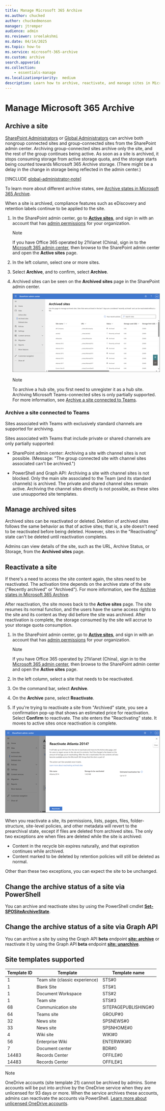 ```yaml
---
title: Manage Microsoft 365 Archive
ms.author: chucked
author: chuckedmonson
manager: jtremper
audience: admin
ms.reviewer: sreelakshmi
ms.date: 04/14/2025
ms.topic: how-to
ms.service: microsoft-365-archive
ms.custom: archive
search.appverid:
ms.collection:
    - essentials-manage
ms.localizationpriority:  medium
description: Learn how to archive, reactivate, and manage sites in Microsoft 365 Archive.
---
```


# Manage Microsoft 365 Archive

## Archive a site

[SharePoint Administrators](/entra/identity/role-based-access-control/permissions-reference#sharepoint-administrator) or [Global Administrators](/entra/identity/role-based-access-control/permissions-reference#global-administrator) can archive both nongroup connected sites and group-connected sites from the SharePoint admin center. Archiving group-connected sites archive only the site, and the rest of the group continues being active. As soon as a site is archived, it stops consuming storage from active storage quota, and the storage starts being counted towards Microsoft 365 Archive storage. (There might be a delay in the change in storage being reflected in the admin center.)

[!INCLUDE [global-administrator-note](../includes/global-administrator-note.md)]

To learn more about different archive states, see [Archive states in Microsoft 365 Archive](archive-states.md).

When a site is archived, compliance features such as eDiscovery and retention labels continue to be applied to the site.

1. In the SharePoint admin center, go to [**Active sites**](https://go.microsoft.com/fwlink/?linkid=2185220), and sign in with an account that has [admin permissions](/sharepoint/sharepoint-admin-role) for your organization.

   > [!NOTE]
   > If you have Office 365 operated by 21Vianet (China), sign in to the [Microsoft 365 admin center](https://go.microsoft.com/fwlink/p/?linkid=850627), then browse to the SharePoint admin center and open the **Active sites** page.

2. In the left column, select one or more sites.

3. Select **Archive**, and to confirm, select **Archive**.

4. Archived sites can be seen on the **Archived sites** page in the SharePoint admin center.

    ![Screenshot of the Archived sites page in the SharePoint admin center.](../media/m365-archive/archived-sites-page.png)

    > [!NOTE]
    > To archive a hub site, you first need to unregister it as a hub site. Archiving Microsoft Teams-connected sites is only partially supported. For more information, see [Archive a site connected to Teams](archive-manage.md#archive-a-site-connected-to-Teams).

### Archive a site connected to Teams

Sites associated with Teams with exclusively standard channels are supported for archiving.

Sites associated with Teams that include private or shared channels are only partially supported:

- SharePoint admin center: Archiving a site with channel sites is not possible. (Message: "The group connected site with channel sites associated can't be archived.")

- PowerShell and Graph API: Archiving a site with channel sites is not blocked. Only the main site associated to the Team (and its standard channels) is archived. The private and shared channel sites remain active. Archiving the channel sites directly is not possible, as these sites use unsupported site templates.

## Manage archived sites

Archived sites can be reactivated or deleted. Deletion of archived sites follows the same behavior as that of active sites; that is, a site doesn't need to be reactivated before being deleted. However, sites in the "Reactivating" state can't be deleted until reactivation completes.

Admins can view details of the site, such as the URL, Archive Status, or Storage, from the **Archived sites** page.

## Reactivate a site

If there's a need to access the site content again, the sites need to be reactivated. The activation time depends on the archive state of the site ("Recently archived" or "Archived"). For more information, see the [Archive states in Microsoft 365 Archive](archive-states.md).

After reactivation, the site moves back to the **Active sites** page. The site resumes its normal function, and the users have the same access rights to the site and its content as they did before the site was archived. After reactivation is complete, the storage consumed by the site will accrue to your storage quota consumption.

1. In the SharePoint admin center, go to [**Active sites**](https://go.microsoft.com/fwlink/?linkid=2185220), and sign in with an account that has [admin permissions](/sharepoint/sharepoint-admin-role) for your organization.

   > [!NOTE]
   > If you have Office 365 operated by 21Vianet (China), sign in to the [Microsoft 365 admin center](https://go.microsoft.com/fwlink/p/?linkid=850627), then browse to the SharePoint admin center and open the **Active sites** page.

2. In the left column, select a site that needs to be reactivated.

3. On the command bar, select **Archive**.

4. On the **Archive** pane, select **Reactivate**.

5. If you're trying to reactivate a site from "Archived" state, you see a confirmation pop-up that shows an estimated price for reactivation. Select **Confirm** to reactivate. The site enters the "Reactivating" state. It moves to active sites once reactivation is complete.

<!---
    Update needed: Screenshot still mentions reactivation cost and does not match current message in SPO Admin Center 
--->

![Screenshot of an example site that you are reactivating in the SharePoint admin center.](../media/m365-archive/reactivate-site-example.png)

When you reactivate a site, its permissions, lists, pages, files, folder-structure, site-level policies, and other metadata will revert to the prearchival state, except if files are deleted from archived sites. The only two exceptions are when files are deleted while the site is archived:

- Content in the recycle bin expires naturally, and that expiration continues while archived.
- Content marked to be deleted by retention policies will still be deleted as normal.

Other than these two exceptions, you can expect the site to be unchanged.  

## Change the archive status of a site via PowerShell

You can archive and reactivate sites by using the PowerShell cmdlet [**Set-SPOSiteArchiveState**](/powershell/module/sharepoint-online/set-spositearchivestate?view=sharepoint-ps&preserve-view=true).

## Change the archive status of a site via Graph API

You can archive a site by using the Graph API **beta** endpoint [**site: archive**](/graph/api/site-archive) or reactivate it by using the Graph API **beta** endpoint [**site: unarchive**](/graph/api/site-unarchive).

## Site templates supported

|Template ID  |Template  |Template name|
|---------|---------|---------|
|1|Team site (classic experience)|STS#0|
|1|Blank Site|STS#1|
|1|Document Workspace|STS#2|
|1|Team site|STS#3|
|68|Communication site|SITEPAGEPUBLISHING#0|
|64|Teams site|GROUP#0|
|32|News site|SPSNEWS#0|
|33|News site|SPSNHOME#0|
|4|Wiki site|WIKI#0|
|56|Enterprise Wiki|ENTERWIKI#0|
|7|Document center|BDR#0|
|14483|Records Center|OFFILE#0|
|14483|Records Center|OFFILE#1|


> [!NOTE]
> OneDrive accounts (site template 21) cannot be archived by admins.  Some accounts will be put into archive by the OneDrive service when they are unlicensed for 93 days or more.  When the service archives these accounts, admins can reactivate the accounts via PowerShell. [Learn more about unlicensed OneDrive accounts](/SharePoint/unlicensed-onedrive-accounts).
